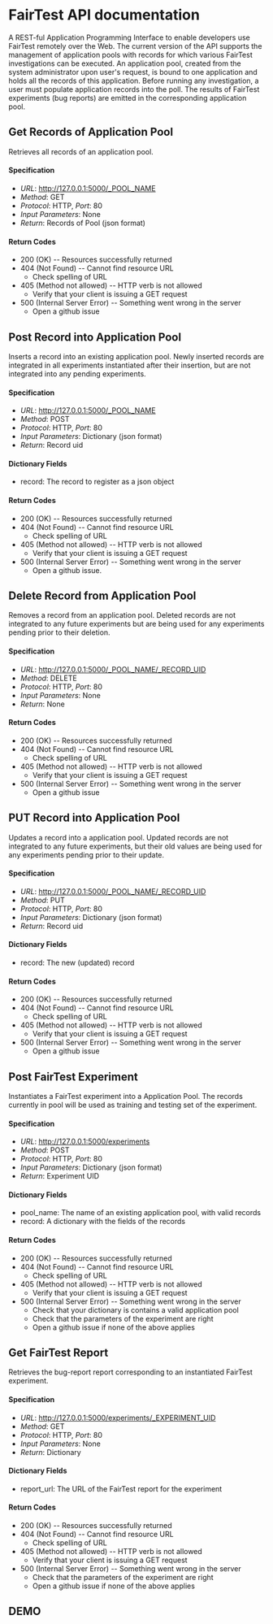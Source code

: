 # FairTest API documentation

A REST-ful Application Programming Interface to enable developers use FairTest remotely over the Web. The current version of the API supports the management of application pools with records for which various FairTest investigations can be executed. An application pool, created from the system administrator upon user's request, is bound to one application and holds all the records of this application. Before running any investigation, a user must populate application records into the poll. The results of FairTest experiments (bug reports) are emitted in the corresponding application pool.

## Get Records of Application Pool
Retrieves all records of an application pool.

#### Specification
* _URL_: http://127.0.0.1:5000/_POOL_NAME
* _Method_: GET
* _Protocol_: HTTP, _Port_: 80
* _Input Parameters_:  None
* _Return_: Records of Pool (json format)

#### Return Codes
* 200 (OK) -- Resources successfully returned
* 404 (Not Found) -- Cannot find resource URL
    * Check spelling of URL
* 405 (Method not allowed) -- HTTP verb is not allowed
    * Verify that your client is issuing a GET request
* 500 (Internal Server Error) -- Something went wrong in the server
    * Open a github issue

## Post Record into Application Pool
Inserts a record into an existing application pool. Newly inserted records are integrated in
all experiments instantiated after their insertion, but are not integrated into any pending 
experiments.

#### Specification
* _URL_: http://127.0.0.1:5000/_POOL_NAME
* _Method_: POST
* _Protocol_: HTTP, _Port_: 80
* _Input Parameters_: Dictionary (json format)
* _Return_: Record uid

#### Dictionary Fields

* record: The record to register as a json object

#### Return Codes
* 200 (OK) -- Resources successfully returned
* 404 (Not Found) -- Cannot find resource URL
    * Check spelling of URL
* 405 (Method not allowed) -- HTTP verb is not allowed
    * Verify that your client is issuing a GET request
* 500 (Internal Server Error) -- Something went wrong in the server
    * Open a github issue.


## Delete Record from Application Pool
Removes a record from an application pool. Deleted records are not integrated to any future experiments
but are being used for any experiments pending prior to their deletion.

#### Specification
* _URL_: http://127.0.0.1:5000/_POOL_NAME/_RECORD_UID
* _Method_: DELETE
* _Protocol_: HTTP, _Port_: 80
* _Input Parameters_: None
* _Return_: None

#### Return Codes
* 200 (OK) -- Resources successfully returned
* 404 (Not Found) -- Cannot find resource URL
    * Check spelling of URL
* 405 (Method not allowed) -- HTTP verb is not allowed
    * Verify that your client is issuing a GET request
* 500 (Internal Server Error) -- Something went wrong in the server
    * Open a github issue



## PUT Record into Application Pool
Updates a record into a application pool. Updated records are not integrated to any future experiments, but their old values are being used for any experiments pending prior to their update.

#### Specification
* _URL_: http://127.0.0.1:5000/_POOL_NAME/_RECORD_UID
* _Method_: PUT
* _Protocol_: HTTP, _Port_: 80
* _Input Parameters_: Dictionary (json format)
* _Return_: Record uid

#### Dictionary Fields

* record: The new (updated) record

#### Return Codes
* 200 (OK) -- Resources successfully returned
* 404 (Not Found) -- Cannot find resource URL
    * Check spelling of URL
* 405 (Method not allowed) -- HTTP verb is not allowed
    * Verify that your client is issuing a GET request
* 500 (Internal Server Error) -- Something went wrong in the server
    * Open a github issue

     
## Post FairTest Experiment
Instantiates a FairTest experiment into a Application Pool. The records currently in pool will be used as training and testing set of the experiment.

#### Specification
* _URL_: http://127.0.0.1:5000/experiments
* _Method_: POST
* _Protocol_: HTTP, _Port_: 80
* _Input Parameters_: Dictionary (json format)
* _Return_: Experiment UID

#### Dictionary Fields

* pool_name: The name of an existing application pool, with valid records
* record: A dictionary with the fields of the records

#### Return Codes
* 200 (OK) -- Resources successfully returned
* 404 (Not Found) -- Cannot find resource URL
    * Check spelling of URL
* 405 (Method not allowed) -- HTTP verb is not allowed
    * Verify that your client is issuing a GET request
* 500 (Internal Server Error) -- Something went wrong in the server
    * Check that your dictionary is contains a valid application pool
    * Check that the parameters of the experiment are right
    * Open a github issue if none of the above applies



## Get FairTest Report
Retrieves the bug-report report corresponding to an instantiated FairTest experiment.

#### Specification
* _URL_: http://127.0.0.1:5000/experiments/_EXPERIMENT_UID
* _Method_: GET
* _Protocol_: HTTP, _Port_: 80
* _Input Parameters_: None
* _Return_: Dictionary 

#### Dictionary Fields

* report_url: The URL of the FairTest report for the experiment

#### Return Codes
* 200 (OK) -- Resources successfully returned
* 404 (Not Found) -- Cannot find resource URL
    * Check spelling of URL
* 405 (Method not allowed) -- HTTP verb is not allowed
    * Verify that your client is issuing a GET request
* 500 (Internal Server Error) -- Something went wrong in the server
    * Check that the parameters of the experiment are right
    * Open a github issue if none of the above applies


## DEMO

```...
```
